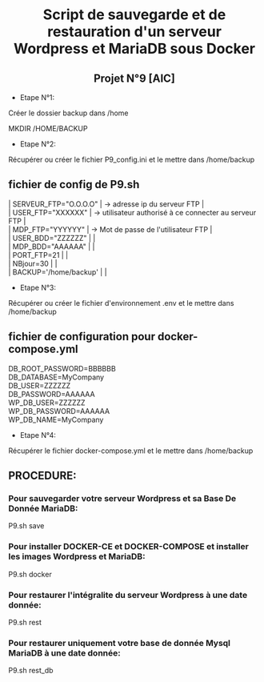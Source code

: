 # <div align="center"> Script de sauvegarde et de restauration d'un serveur Wordpress et MariaDB sous Docker </div>

## <div align="center"> Projet N°9 [AIC] </div>

* Etape N°1:  

Créer le dossier backup dans /home

MKDIR /HOME/BACKUP

* Etape N°2:

Récupérer ou créer le fichier P9_config.ini et le mettre dans /home/backup

## fichier de config de P9.sh

| SERVEUR_FTP="O.O.O.O" | -> adresse ip du serveur FTP                           |  
| USER_FTP="XXXXXX"     | -> utilisateur authorisé à ce connecter au serveur FTP |  
| MDP_FTP="YYYYYY"      | -> Mot de passe de l'utilisateur FTP                   |  
| USER_BDD="ZZZZZZ"     |                                                        |  
| MDP_BDD="AAAAAA"      |                                                        |  
| PORT_FTP=21           |                                                        |  
| NBjour=30             |                                                        |  
| BACKUP='/home/backup' |                                                        |  

* Etape N°3:

Récupérer ou créer le fichier d'environnement .env et le mettre dans /home/backup

## fichier de configuration pour docker-compose.yml

DB_ROOT_PASSWORD=BBBBBB  
DB_DATABASE=MyCompany  
DB_USER=ZZZZZZ  
DB_PASSWORD=AAAAAA  
WP_DB_USER=ZZZZZZ  
WP_DB_PASSWORD=AAAAAA  
WP_DB_NAME=MyCompany  

* Etape N°4:

Récupérer le fichier docker-compose.yml et le mettre dans /home/backup

## PROCEDURE:

### Pour sauvegarder votre serveur Wordpress et sa Base De Donnée MariaDB:

P9.sh save

### Pour installer DOCKER-CE et DOCKER-COMPOSE et installer les images Wordpress et MariaDB:

P9.sh docker

### Pour restaurer l'intégralite du serveur Wordpress à une date donnée:

P9.sh rest

### Pour restaurer uniquement votre base de donnée Mysql MariaDB à une date donnée:

P9.sh rest_db
